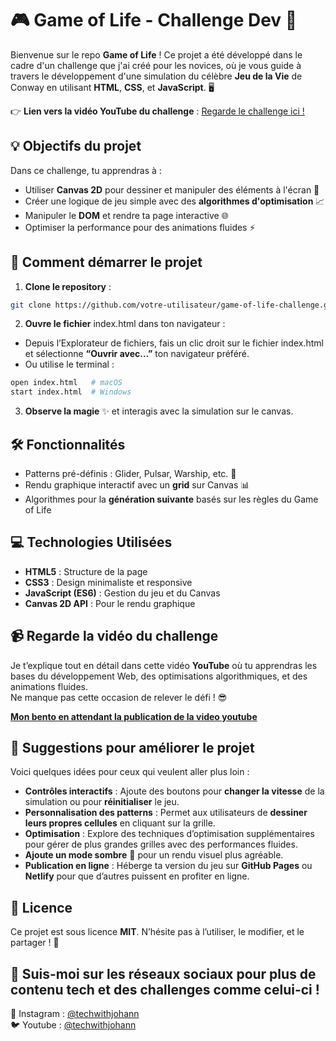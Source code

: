 # 🎮 Game of Life - Challenge Dev 🚀

Bienvenue sur le repo **Game of Life** ! Ce projet a été développé dans le cadre d'un challenge que j'ai créé pour les novices, où je vous guide à travers le développement d'une simulation du célèbre **Jeu de la Vie** de Conway en utilisant **HTML**, **CSS**, et **JavaScript**. 🖥️

👉 **Lien vers la vidéo YouTube du challenge** : [Regarde le challenge ici !](https://www.youtube.com/watch?v=votre-lien-video)

## 💡 Objectifs du projet
Dans ce challenge, tu apprendras à :
- Utiliser **Canvas 2D** pour dessiner et manipuler des éléments à l'écran 🎨
- Créer une logique de jeu simple avec des **algorithmes d'optimisation** 📈
- Manipuler le **DOM** et rendre ta page interactive 🌐
- Optimiser la performance pour des animations fluides ⚡

## 🚀 Comment démarrer le projet

1. **Clone le repository** :
```bash
git clone https://github.com/votre-utilisateur/game-of-life-challenge.git
```
2.	**Ouvre le fichier** index.html dans ton navigateur :
- Depuis l’Explorateur de fichiers, fais un clic droit sur le fichier index.html et sélectionne **“Ouvrir avec…”** ton navigateur préféré.
- Ou utilise le terminal :
```bash
open index.html   # macOS
start index.html  # Windows
``` 
3. **Observe la magie** ✨ et interagis avec la simulation sur le canvas.

## 🛠️ Fonctionnalités

- Patterns pré-définis : Glider, Pulsar, Warship, etc. 🚀
- Rendu graphique interactif avec un **grid** sur Canvas 📊
- Algorithmes pour la **génération suivante** basés sur les règles du Game of Life

## 💻 Technologies Utilisées

- **HTML5** : Structure de la page
- **CSS3** : Design minimaliste et responsive
- **JavaScript (ES6)** : Gestion du jeu et du Canvas
- **Canvas 2D API** : Pour le rendu graphique

## 📹 Regarde la vidéo du challenge

Je t’explique tout en détail dans cette vidéo **YouTube** où tu apprendras les bases du développement Web, des optimisations algorithmiques, et des animations fluides.  
Ne manque pas cette occasion de relever le défi ! 😎

[**Mon bento en attendant la publication de la video youtube**](https://bento.me/techwithjohann)
<!-- 🔗 [**Lien vers la vidéo YouTube**](https://www.youtube.com) -->

## 🌱 Suggestions pour améliorer le projet

Voici quelques idées pour ceux qui veulent aller plus loin :

- **Contrôles interactifs** : Ajoute des boutons pour **changer la vitesse** de la simulation ou pour **réinitialiser** le jeu.
- **Personnalisation des patterns** : Permet aux utilisateurs de **dessiner leurs propres cellules** en cliquant sur la grille.
- **Optimisation** : Explore des techniques d’optimisation supplémentaires pour gérer de plus grandes grilles avec des performances fluides.
- **Ajoute un mode sombre** 🌙 pour un rendu visuel plus agréable.
- **Publication en ligne** : Héberge ta version du jeu sur **GitHub Pages** ou **Netlify** pour que d’autres puissent en profiter en ligne.

## 📝 Licence

Ce projet est sous licence **MIT**. N’hésite pas à l’utiliser, le modifier, et le partager ! 🚀

## 🔗 Suis-moi sur les réseaux sociaux pour plus de contenu tech et des challenges comme celui-ci !
📸 Instagram : [@techwithjohann](https://www.instagram.com/techwithjohann)  
🐦 Youtube : [@techwithjohann](https://www.youtube.com/@techwithjohann)

